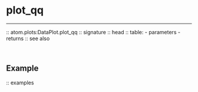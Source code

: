 # plot_qq
---------

:: atom.plots:DataPlot.plot_qq
    :: signature
    :: head
    :: table:
        - parameters
        - returns
    :: see also

<br>

## Example

:: examples
